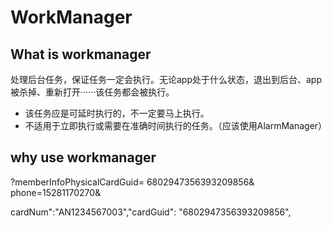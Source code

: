 # WorkManager

## What is workmanager

处理后台任务，保证任务一定会执行。无论app处于什么状态，退出到后台、app被杀掉、重新打开······该任务都会被执行。  

- 该任务应是可延时执行的，不一定要马上执行。
- 不适用于立即执行或需要在准确时间执行的任务。（应该使用AlarmManager）

## why use workmanager

?memberInfoPhysicalCardGuid=
6802947356393209856&
phone=15281170270&

cardNum":"AN1234567003","cardGuid":
"6802947356393209856",
